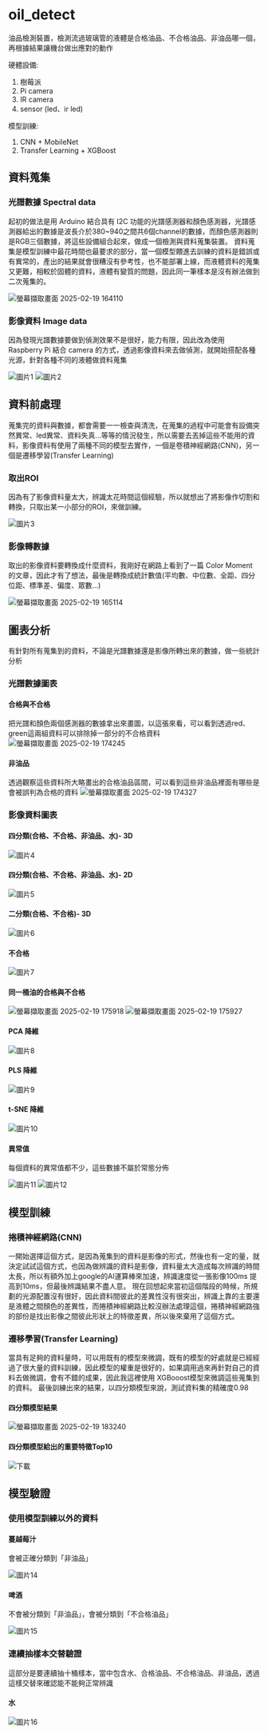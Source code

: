 # oil_detect
油品檢測裝置，檢測流過玻璃管的液體是合格油品、不合格油品、非油品哪一個，再根據結果讓機台做出應對的動作

硬體設備:
1. 樹莓派
2. Pi camera
3. IR camera
4. sensor (led、ir led)

模型訓練:
1. CNN + MobileNet
2. Transfer Learning + XGBoost

## 資料蒐集
### 光譜數據 Spectral data
起初的做法是用 Arduino 結合具有 I2C 功能的光譜感測器和顏色感測器，光譜感測器給出的數據是波長介於380~940之間共6個channel的數據，而顏色感測器則是RGB三個數據，將這些設備組合起來，做成一個檢測與資料蒐集裝置。
資料蒐集是模型訓練中最花時間也最要求的部分，當一個模型餵進去訓練的資料是錯誤或有異常的，產出的結果就會很糟沒有參考性，也不能部署上線，而液體資料的蒐集又更難，相較於固體的資料，液體有變質的問題，因此同一筆樣本是沒有辦法做到二次蒐集的。

![螢幕擷取畫面 2025-02-19 164110](https://github.com/user-attachments/assets/dee1b468-4dec-4804-b52f-cbac47410f18)

### 影像資料 Image data
因為發現光譜數據要做到偵測效果不是很好，能力有限，因此改為使用 Raspberry Pi 結合 camera 的方式，透過影像資料來去做偵測，就開始搭配各種光源，針對各種不同的液體做資料蒐集

![圖片1](https://github.com/user-attachments/assets/5b42dedd-7a47-4169-843f-914ddcaccd78)
![圖片2](https://github.com/user-attachments/assets/1d3ac22a-2411-4ca2-86ab-81bfe6e62a54)

## 資料前處理
蒐集完的資料與數據，都會需要一一檢查與清洗，在蒐集的過程中可能會有設備突然異常、led異常、資料失真...等等的情況發生，所以需要去丟掉這些不能用的資料，影像資料有使用了兩種不同的模型去實作，一個是卷積神經網路(CNN)，另一個是遷移學習(Transfer Learning)
### 取出ROI
因為有了影像資料量太大，辨識太花時間這個經驗，所以就想出了將影像作切割和轉換，只取出某一小部分的ROI，來做訓練。

![圖片3](https://github.com/user-attachments/assets/6c63a2cb-e67a-4c47-a704-57d5aabacbd3)

### 影像轉數據
取出的影像資料要轉換成什麼資料，我剛好在網路上看到了一篇 Color Moment 的文章，因此才有了想法，最後是轉換成統計數值(平均數、中位數、全距、四分位距、標準差、偏度、眾數...)

![螢幕擷取畫面 2025-02-19 165114](https://github.com/user-attachments/assets/0cc1a29f-4b76-4ad3-b626-6fe61718f497)

## 圖表分析
有針對所有蒐集到的資料，不論是光譜數據還是影像所轉出來的數據，做一些統計分析
### 光譜數據圖表
#### 合格與不合格
把光譜和顏色兩個感測器的數據拿出來畫圖，以這張來看，可以看到透過red、green這兩組資料可以排除掉一部分的不合格資料
![螢幕擷取畫面 2025-02-19 174245](https://github.com/user-attachments/assets/245a704b-ab8b-4467-b30a-ca75a96edb08)

#### 非油品
透過觀察這些資料所大略畫出的合格油品區間，可以看到這些非油品裡面有哪些是會被誤判為合格的資料
![螢幕擷取畫面 2025-02-19 174327](https://github.com/user-attachments/assets/0a627068-d02f-47f2-a273-2fd2670abe0e)

### 影像資料圖表
#### 四分類(合格、不合格、非油品、水)- 3D
![圖片4](https://github.com/user-attachments/assets/fc3e1952-bd08-4f59-90b5-31e573d8e001)
#### 四分類(合格、不合格、非油品、水)- 2D
![圖片5](https://github.com/user-attachments/assets/e66f0ee5-6d3d-4514-9a27-3366168e458c)
#### 二分類(合格、不合格)- 3D
![圖片6](https://github.com/user-attachments/assets/f895fe7f-3d69-4fc5-849e-cd2dd6d1a59a)
#### 不合格
![圖片7](https://github.com/user-attachments/assets/ec4aece1-25bf-4142-a0a6-a30bc5646788)
#### 同一桶油的合格與不合格
![螢幕擷取畫面 2025-02-19 175918](https://github.com/user-attachments/assets/df80a36b-421e-4e9e-b402-318438de9731)
![螢幕擷取畫面 2025-02-19 175927](https://github.com/user-attachments/assets/a408f0f9-b43e-49bb-ac17-17b63e4fdbb3)
#### PCA 降維
![圖片8](https://github.com/user-attachments/assets/702c7f93-bb08-4583-99e3-b7f5d16c15c0)
#### PLS 降維
![圖片9](https://github.com/user-attachments/assets/0b99f421-aa81-4dae-a10c-e00f92f9198f)
#### t-SNE 降維
![圖片10](https://github.com/user-attachments/assets/2c8d7820-ad1d-40a2-bdd1-0ed2d1bb1a5f)
#### 異常值
每個資料的異常值都不少，這些數據不屬於常態分佈

![圖片11](https://github.com/user-attachments/assets/5a4963f9-318f-4b56-82c4-93f86986e76b)
![圖片12](https://github.com/user-attachments/assets/dc821d36-49b2-40bb-8665-1f61102764c7)

## 模型訓練
### 捲積神經網路(CNN)
一開始選擇這個方式，是因為蒐集到的資料是影像的形式，然後也有一定的量，就決定試試這個方式，也因為做辨識的資料是影像，資料量太大造成每次辨識的時間太長，所以有額外加上google的AI運算棒來加速，辨識速度從一張影像100ms 提高到10ms，但最後辨識結果不盡人意。
現在回想起來當初這個階段的時候，所規劃的光源配置沒有很好，因此資料間彼此的差異性沒有很突出，辨識上靠的主要還是液體之間顏色的差異性，而捲積神經網路比較沒辦法處理這個，捲積神經網路強的部份是找出影像之間彼此形狀上的特徵差異，所以後來棄用了這個方式。
### 遷移學習(Transfer Learning)
當具有足夠的資料量時，可以用既有的模型來微調，既有的模型的好處就是已經經過了很大量的資料訓練，因此模型的權重是很好的，如果調用過來再針對自己的資料去做微調，會有不錯的成果，因此我這裡使用 XGBooost模型來微調這些蒐集到的資料。
最後訓練出來的結果，以四分類模型來說，測試資料集的精確度0.98
#### 四分類模型結果
![螢幕擷取畫面 2025-02-19 183240](https://github.com/user-attachments/assets/b0afbc4b-e972-4d2e-be10-ff34c02f53d9)
#### 四分類模型給出的重要特徵Top10
![下載](https://github.com/user-attachments/assets/dc89ddae-c70d-4bf6-a303-eca6660450a5)

## 模型驗證
### 使用模型訓練以外的資料
#### 蔓越莓汁
會被正確分類到「非油品」

![圖片14](https://github.com/user-attachments/assets/198a6b3a-a2ce-4b47-b8fa-a4b23f88577f)
#### 啤酒
不會被分類到「非油品」，會被分類到「不合格油品」

![圖片15](https://github.com/user-attachments/assets/67504853-ab4b-4128-ab1e-33dec7cbffff)

### 連續抽樣本交替驗證
這部分是要連續抽十桶樣本，當中包含水、合格油品、不合格油品、非油品，透過這樣交替來確認能不能夠正常辨識
#### 水
![圖片16](https://github.com/user-attachments/assets/1babb088-a93c-4392-b797-a4d5daa231d7)
